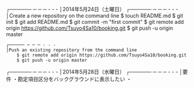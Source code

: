 ┌────── ─ ─ ─ - - -
│2014年5月24日（土曜日）
	┌────── ─ ─ ─ - - -
	│Create a new repository on the command line
		$ touch README.md
		$ git init
		$ git add README.md
		$ git commit -m "first commit"
		$ git remote add origin https://github.com/Tsuyo4Sa10/booking.git
		$ git push -u origin master

	┌────── ─ ─ ─ - - -
	│Push an existing repository from the command line
		$ git remote add origin https://github.com/Tsuyo4Sa10/booking.git
		$ git push -u origin master
┌────── ─ ─ ─ - - -
│2014年5月28日（水曜日）
	┌────── ─ ─ ─ - - -
	│要件
		・勘定項目区分をバックグラウンドに表示したい
		・



